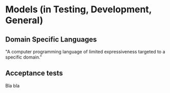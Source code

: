 Models (in Testing, Development, General)
=========================================

Domain Specific Languages
-------------------------

"A computer programming language of limited expressiveness targeted to a specific domain."

Acceptance tests
----------------
Bla bla


